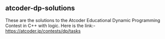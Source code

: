 ## atcoder-dp-solutions
These are the solutions to the Atcoder Educational Dynamic Programming Contest in C++ with logic. Here is the link:- https://atcoder.jp/contests/dp/tasks
